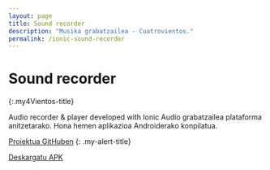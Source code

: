 ```yaml
---
layout: page
title: Sound recorder
description: "Musika grabatzailea - Cuatrovientos."
permalink: /ionic-sound-recorder
---
```


# Sound recorder
{:.my4Vientos-title}

Audio recorder & player developed with Ionic
Audio grabatzailea plataforma anitzetarako. 
Hona hemen aplikazioa Androiderako konpilatua.

[Proiektua GitHuben](https://github.com/anderfrago/ionic-sound-recorder)
{: .my-alert-title}

<div class="container">
    <div class="row">
        <div class="col-4">
            <a class="btn btn-outline-success" href="{{ 'assets/apps/ionic-sound-recorder.apk' }} " download>Deskargatu APK</a>
        </div>
    </div>
</div>


